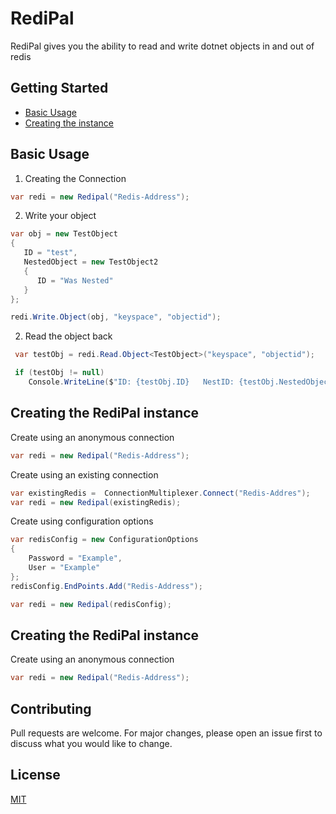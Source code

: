 # RediPal

RediPal gives you the ability to read and write dotnet objects in and out of redis


## Getting Started

- [Basic Usage](##Basic-Usage)
- [Creating the instance](##Creating-the-RediPal-instance)


## Basic Usage


1. Creating the Connection
```c#
var redi = new Redipal("Redis-Address");
```

2. Write your object
```c#
var obj = new TestObject
{
   ID = "test",
   NestedObject = new TestObject2
   {
      ID = "Was Nested"
   }
};

redi.Write.Object(obj, "keyspace", "objectid");
```
2. Read the object back
```c#
 var testObj = redi.Read.Object<TestObject>("keyspace", "objectid");

 if (testObj != null)
    Console.WriteLine($"ID: {testObj.ID}   NestID: {testObj.NestedObject.ID}");
```




## Creating the RediPal instance

Create using an anonymous connection
```c#
var redi = new Redipal("Redis-Address");
```
Create using an existing connection
```c#
var existingRedis =  ConnectionMultiplexer.Connect("Redis-Addres");
var redi = new Redipal(existingRedis);
```
Create using configuration options
```c#
var redisConfig = new ConfigurationOptions
{
    Password = "Example",
    User = "Example"
};
redisConfig.EndPoints.Add("Redis-Address");

var redi = new Redipal(redisConfig);
```





## Creating the RediPal instance

Create using an anonymous connection
```c#
var redi = new Redipal("Redis-Address");
```




## Contributing
Pull requests are welcome. For major changes, please open an issue first to discuss what you would like to change.


## License
[MIT](https://choosealicense.com/licenses/mit/)
